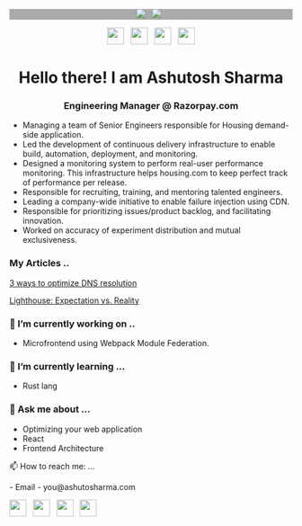 <p align='center' style="background:#aaa"> 
    <a href="https://ashu.online"><img src="https://ashu.online/animation.svg"></a>&nbsp;&nbsp;
    <a href="https://ashu.online"><img src="https://ashu.online/animation.svg"></a>&nbsp;&nbsp;
</p>

<p align='center'>
<a href="https://medium.com/@iamserverless"><img height="30" src="https://ashu.online/medium.png"></a>&nbsp;&nbsp;
<a href="https://twitter.com/iamserverless"><img height="30" src="https://ashu.online/twitter.png"></a>&nbsp;&nbsp;
<a href="https://instagram.com/iamserverless"><img height="30" src="https://ashu.online/fb.png"></a>&nbsp;&nbsp;
<a href="https://www.linkedin.com/in/iamserverless/"><img height="30" src="https://ashu.online/linkedin.png"></a>
</p>


<h1 align="center">Hello there! I am Ashutosh Sharma</h1>
<h3 align="center">Engineering Manager @ Razorpay.com</h3>

-  Managing a team of Senior Engineers responsible for Housing demand-side application.
-  Led the development of continuous delivery infrastructure to enable build, automation, deployment, and monitoring.
-  Designed a monitoring system to perform real-user performance monitoring. This infrastructure helps housing.com to keep perfect track of performance per release.
-  Responsible for recruiting, training, and mentoring talented engineers.
-  Leading a company-wide initiative to enable failure injection using CDN.
-  Responsible for prioritizing issues/product backlog, and facilitating innovation.
-  Worked on accuracy of experiment distribution and mutual exclusiveness.

### My Articles ..
<p>
<a href="https://ashu.online/blogs/optimize-dns-resolution-for-fast-website">
3 ways to optimize DNS resolution
</a></p>
<p><a href="https://ashu.online/blogs/lighthouse-performance-auditing-things-you-should-know">
Lighthouse: Expectation vs. Reality
</a></p>


### 🔭 I’m currently working on ..

- Microfrontend using Webpack Module Federation.

### 🌱 I’m currently learning ...

- Rust lang

### 💬 Ask me about ...

- Optimizing your web application
- React
- Frontend Architecture

📫 How to reach me: ...

<p>
- Email - you@ashutosharma.com
  
<a href="https://medium.com/@iamserverless"><img height="30" src="https://ashu.online/medium.png"></a>&nbsp;&nbsp;
<a href="https://twitter.com/iamserverless"><img height="30" src="https://ashu.online/twitter.png"></a>&nbsp;&nbsp;
<a href="https://instagram.com/iamserverless"><img height="30" src="https://ashu.online/fb.png"></a>&nbsp;&nbsp;
<a href="https://www.linkedin.com/in/iamserverless/"><img height="30" src="https://ashu.online/linkedin.png"></a>
</p>



<!--
**iAmServerless/iAmServerless** is a ✨ _special_ ✨ repository because its `README.md` (this file) appears on your GitHub profile.

Here are some ideas to get you started:

- 🔭 I’m currently working on ..
- 🌱 I’m currently learning ...
- 👯 I’m looking to collaborate on ...
- 🤔 I’m looking for help with ...
- 💬 Ask me about ...
- 📫 How to reach me: ...
- 😄 Pronouns: ...
- ⚡ Fun fact: ...
-->
